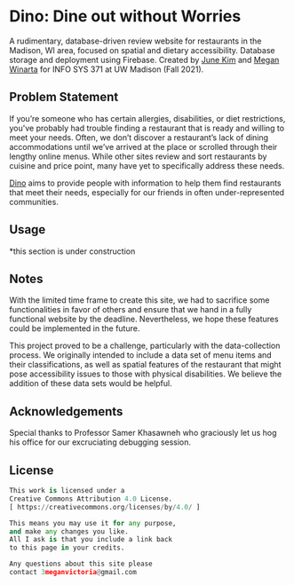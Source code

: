 # Dino: Dine out without Worries

A rudimentary, database-driven review website for restaurants in the Madison, WI area, focused on spatial and dietary accessibility. Database storage and deployment using Firebase. Created by [June Kim](mailto:dkim598@wisc.edu) and [Megan Winarta](mvwinarta@wisc.edu) for INFO SYS 371 at UW Madison (Fall 2021). 

## Problem Statement

If you’re someone who has certain allergies, disabilities, or diet restrictions, you've probably had trouble finding a restaurant that is ready and willing to meet your needs. Often, we don’t discover a restaurant’s lack of dining accommodations until we’ve arrived at the place or scrolled through their lengthy online menus. While other sites review and sort restaurants by cuisine and price point, many have yet to specifically address these needs.

[Dino](https://is371-dino.web.app/) aims to provide people with information to help them find restaurants that meet their needs, especially for our friends in often under-represented communities.

## Usage
*this section is under construction

## Notes

With the limited time frame to create this site, we had to sacrifice some functionalities in favor of others and ensure that we hand in a fully functional website by the deadline. Nevertheless, we hope these features could be implemented in the future.

This project proved to be a challenge, particularly with the data-collection process. We originally intended to include a data set of menu items and their classifications, as well as spatial features of the restaurant that might pose accessibility issues to those with physical disabilities. We believe the addition of these data sets would be helpful.

## Acknowledgements
Special thanks to Professor Samer Khasawneh who graciously let us hog his office for our excruciating debugging session.

## License
```python
This work is licensed under a
Creative Commons Attribution 4.0 License.
[ https://creativecommons.org/licenses/by/4.0/ ]

This means you may use it for any purpose,
and make any changes you like.
All I ask is that you include a link back
to this page in your credits.

Any questions about this site please
contact 3meganvictoria@gmail.com
```
